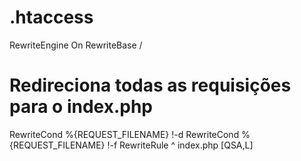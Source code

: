 # .htaccess
RewriteEngine On
RewriteBase /

# Redireciona todas as requisições para o index.php
RewriteCond %{REQUEST_FILENAME} !-d
RewriteCond %{REQUEST_FILENAME} !-f
RewriteRule ^ index.php [QSA,L]
